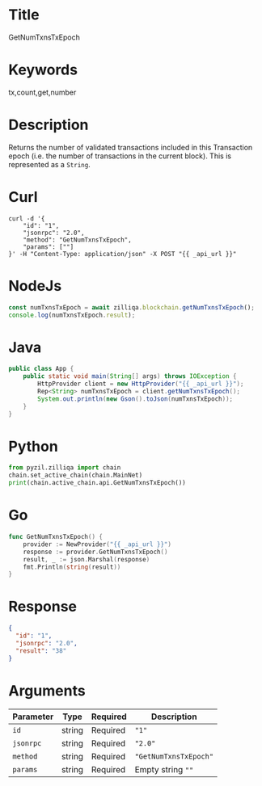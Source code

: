 # Title

GetNumTxnsTxEpoch

# Keywords

tx,count,get,number

# Description

Returns the number of validated transactions included in this Transaction epoch (i.e. the number of transactions in the current block). This is represented as a `String`.

# Curl

```shell
curl -d '{
    "id": "1",
    "jsonrpc": "2.0",
    "method": "GetNumTxnsTxEpoch",
    "params": [""]
}' -H "Content-Type: application/json" -X POST "{{ _api_url }}"
```

# NodeJs

```js
const numTxnsTxEpoch = await zilliqa.blockchain.getNumTxnsTxEpoch();
console.log(numTxnsTxEpoch.result);
```

# Java

```java
public class App {
    public static void main(String[] args) throws IOException {
        HttpProvider client = new HttpProvider("{{ _api_url }}");
        Rep<String> numTxnsTxEpoch = client.getNumTxnsTxEpoch();
        System.out.println(new Gson().toJson(numTxnsTxEpoch));
    }
}
```

# Python

```python
from pyzil.zilliqa import chain
chain.set_active_chain(chain.MainNet)
print(chain.active_chain.api.GetNumTxnsTxEpoch())
```

# Go

```go
func GetNumTxnsTxEpoch() {
    provider := NewProvider("{{ _api_url }}")
    response := provider.GetNumTxnsTxEpoch()
    result, _ := json.Marshal(response)
    fmt.Println(string(result))
}
```

# Response


```json
{
  "id": "1",
  "jsonrpc": "2.0",
  "result": "38"
}
```

# Arguments

| Parameter | Type   | Required | Description           |
| --------- | ------ | -------- | --------------------- |
| `id`      | string | Required | `"1"`                 |
| `jsonrpc` | string | Required | `"2.0"`               |
| `method`  | string | Required | `"GetNumTxnsTxEpoch"` |
| `params`  | string | Required | Empty string `""`     |
